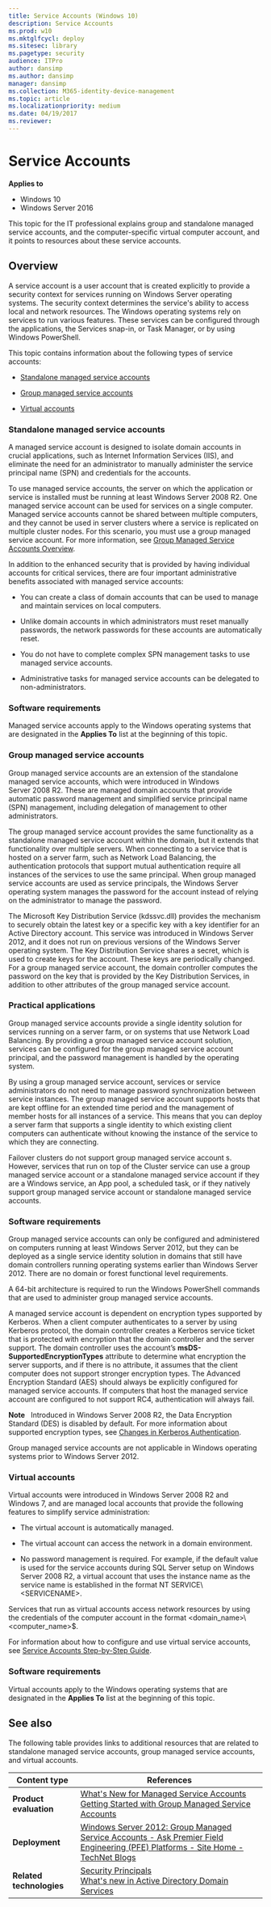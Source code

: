 ```yaml
---
title: Service Accounts (Windows 10)
description: Service Accounts
ms.prod: w10
ms.mktglfcycl: deploy
ms.sitesec: library
ms.pagetype: security
audience: ITPro
author: dansimp
ms.author: dansimp
manager: dansimp
ms.collection: M365-identity-device-management
ms.topic: article
ms.localizationpriority: medium
ms.date: 04/19/2017
ms.reviewer: 
---
```


# Service Accounts

**Applies to**
-   Windows 10
-   Windows Server 2016

This topic for the IT professional explains group and standalone managed service accounts, and the computer-specific virtual computer account, and it points to resources about these service accounts.

## Overview


A service account is a user account that is created explicitly to provide a security context for services running on Windows Server operating systems. The security context determines the service's ability to access local and network resources. The Windows operating systems rely on services to run various features. These services can be configured through the applications, the Services snap-in, or Task Manager, or by using Windows PowerShell.

This topic contains information about the following types of service accounts:

-   [Standalone managed service accounts](#bkmk-standalonemanagedserviceaccounts)

-   [Group managed service accounts](#bkmk-groupmanagedserviceaccounts)

-   [Virtual accounts](#bkmk-virtualserviceaccounts)

### <a href="" id="bkmk-standalonemanagedserviceaccounts"></a>Standalone managed service accounts

A managed service account is designed to isolate domain accounts in crucial applications, such as Internet Information Services (IIS), and eliminate the need for an administrator to manually administer the service principal name (SPN) and credentials for the accounts.

To use managed service accounts, the server on which the application or service is installed must be running at least Windows Server 2008 R2. One managed service account can be used for services on a single computer. Managed service accounts cannot be shared between multiple computers, and they cannot be used in server clusters where a service is replicated on multiple cluster nodes. For this scenario, you must use a group managed service account. For more information, see [Group Managed Service Accounts Overview](/previous-versions/windows/it-pro/windows-server-2012-R2-and-2012/hh831782(v=ws.11)).

In addition to the enhanced security that is provided by having individual accounts for critical services, there are four important administrative benefits associated with managed service accounts:

-   You can create a class of domain accounts that can be used to manage and maintain services on local computers.

-   Unlike domain accounts in which administrators must reset manually passwords, the network passwords for these accounts are automatically reset.

-   You do not have to complete complex SPN management tasks to use managed service accounts.

-   Administrative tasks for managed service accounts can be delegated to non-administrators.

### Software requirements

Managed service accounts apply to the Windows operating systems that are designated in the **Applies To** list at the beginning of this topic.

### <a href="" id="bkmk-groupmanagedserviceaccounts"></a>Group managed service accounts

Group managed service accounts are an extension of the standalone managed service accounts, which were introduced in Windows Server 2008 R2. These are managed domain accounts that provide automatic password management and simplified service principal name (SPN) management, including delegation of management to other administrators.

The group managed service account provides the same functionality as a standalone managed service account within the domain, but it extends that functionality over multiple servers. When connecting to a service that is hosted on a server farm, such as Network Load Balancing, the authentication protocols that support mutual authentication require all instances of the services to use the same principal. When group managed service accounts are used as service principals, the Windows Server operating system manages the password for the account instead of relying on the administrator to manage the password.

The Microsoft Key Distribution Service (kdssvc.dll) provides the mechanism to securely obtain the latest key or a specific key with a key identifier for an Active Directory account. This service was introduced in Windows Server 2012, and it does not run on previous versions of the Windows Server operating system. The Key Distribution Service shares a secret, which is used to create keys for the account. These keys are periodically changed. For a group managed service account, the domain controller computes the password on the key that is provided by the Key Distribution Services, in addition to other attributes of the group managed service account.

### <a href="" id="bkmk-app"></a>Practical applications

Group managed service accounts provide a single identity solution for services running on a server farm, or on systems that use Network Load Balancing. By providing a group managed service account solution, services can be configured for the group managed service account principal, and the password management is handled by the operating system.

By using a group managed service account, services or service administrators do not need to manage password synchronization between service instances. The group managed service account supports hosts that are kept offline for an extended time period and the management of member hosts for all instances of a service. This means that you can deploy a server farm that supports a single identity to which existing client computers can authenticate without knowing the instance of the service to which they are connecting.

Failover clusters do not support group managed service account s. However, services that run on top of the Cluster service can use a group managed service account or a standalone managed service account if they are a Windows service, an App pool, a scheduled task, or if they natively support group managed service account or standalone managed service accounts.

### <a href="" id="bkmk-soft"></a>Software requirements

Group managed service accounts can only be configured and administered on computers running at least Windows Server 2012, but they can be deployed as a single service identity solution in domains that still have domain controllers running operating systems earlier than Windows Server 2012. There are no domain or forest functional level requirements.

A 64-bit architecture is required to run the Windows PowerShell commands that are used to administer group managed service accounts.

A managed service account is dependent on encryption types supported by Kerberos. When a client computer authenticates to a server by using Kerberos protocol, the domain controller creates a Kerberos service ticket that is protected with encryption that the domain controller and the server support. The domain controller uses the account’s **msDS-SupportedEncryptionTypes** attribute to determine what encryption the server supports, and if there is no attribute, it assumes that the client computer does not support stronger encryption types. The Advanced Encryption Standard (AES) should always be explicitly configured for managed service accounts. If computers that host the managed service account are configured to not support RC4, authentication will always fail.

**Note**  
Introduced in Windows Server 2008 R2, the Data Encryption Standard (DES) is disabled by default. For more information about supported encryption types, see [Changes in Kerberos Authentication](/previous-versions/windows/it-pro/windows-server-2008-R2-and-2008/dd560670(v=ws.10)).

 

Group managed service accounts are not applicable in Windows operating systems prior to Windows Server 2012.

### <a href="" id="bkmk-virtualserviceaccounts"></a>Virtual accounts

Virtual accounts were introduced in Windows Server 2008 R2 and Windows 7, and are managed local accounts that provide the following features to simplify service administration:

-   The virtual account is automatically managed.

-   The virtual account can access the network in a domain environment.

-   No password management is required. For example, if the default value is used for the service accounts during SQL Server setup on Windows Server 2008 R2, a virtual account that uses the instance name as the service name is established in the format NT SERVICE\\&lt;SERVICENAME&gt;.

Services that run as virtual accounts access network resources by using the credentials of the computer account in the format &lt;domain\_name&gt;\\&lt;computer\_name&gt;$.

For information about how to configure and use virtual service accounts, see [Service Accounts Step-by-Step Guide](/previous-versions/windows/it-pro/windows-server-2008-R2-and-2008/dd548356(v=ws.10)).

### Software requirements

Virtual accounts apply to the Windows operating systems that are designated in the **Applies To** list at the beginning of this topic.

## <a href="" id="bkmk-links"></a>See also


The following table provides links to additional resources that are related to standalone managed service accounts, group managed service accounts, and virtual accounts.

| Content type  | References  |
|---------------|-------------|
| **Product evaluation** | [What's New for Managed Service Accounts](/previous-versions/windows/it-pro/windows-server-2012-R2-and-2012/hh831451(v=ws.11))<br>[Getting Started with Group Managed Service Accounts](/previous-versions/windows/it-pro/windows-server-2012-R2-and-2012/jj128431(v=ws.11)) |
| **Deployment** | [Windows Server 2012: Group Managed Service Accounts - Ask Premier Field Engineering (PFE) Platforms - Site Home - TechNet Blogs](https://blogs.technet.com/b/askpfeplat/archive/2012/12/17/windows-server-2012-group-managed-service-accounts.aspx) |
| **Related technologies** | [Security Principals](security-principals.md)<br>[What's new in Active Directory Domain Services](/windows-server/identity/whats-new-active-directory-domain-services) |
